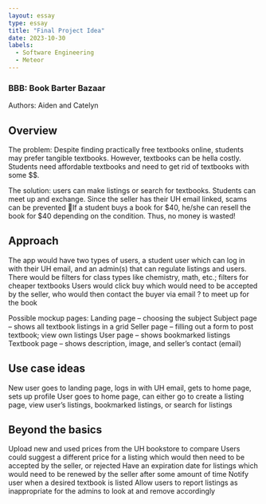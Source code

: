 ```yaml
---
layout: essay
type: essay
title: "Final Project Idea"
date: 2023-10-30
labels:
  - Software Engineering
  - Meteor
---
```

### BBB: Book Barter Bazaar
Authors: Aiden and Catelyn

## Overview

The problem: Despite finding practically free textbooks online, students may prefer tangible textbooks. However, textbooks can be hella costly. Students need affordable textbooks and need to get rid of textbooks with some $$. 

The solution: users can make listings or search for textbooks. Students can meet up and exchange. Since the seller has their UH email linked, scams can be prevented 🙂If a student buys a book for $40, he/she can resell the book for $40 depending on the condition. Thus, no money is wasted!

## Approach
The app would have two types of users, a student user which can log in with their UH email, and an admin(s) that can regulate listings and users.
There would be filters for class types like chemistry, math, etc.; filters for cheaper textbooks
Users would click buy which would need to be accepted by the seller, who would then contact the buyer via email ? to meet up for the book

Possible mockup pages:
Landing page – choosing the subject
Subject page – shows all textbook listings in a grid 
Seller page – filling out a form to post textbook; view own listings
User page – shows bookmarked listings 
Textbook page – shows description, image, and seller’s contact (email)

## Use case ideas
New user goes to landing page, logs in with UH email, gets to home page, sets up profile
User goes to home page, can either go to create a listing page, view user’s listings, bookmarked listings, or search for listings

## Beyond the basics
Upload new and used prices from the UH bookstore to compare 
Users could suggest a different price for a listing which would then need to be accepted by the seller, or rejected
Have an expiration date for listings which would need to be renewed by the seller after some amount of time
Notify user when a desired textbook is listed
Allow users to report listings as inappropriate for the admins to look at and remove accordingly
